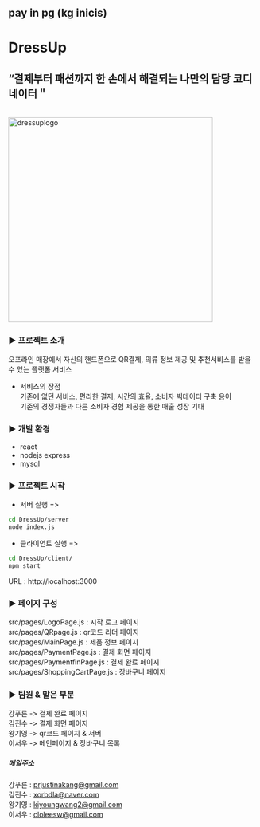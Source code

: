 ## pay in pg (kg inicis) 
# DressUp

## “결제부터 패션까지 한 손에서 해결되는 나만의 담당 코디네이터＂
<br>

<img width="411" alt="dressuplogo" src="https://user-images.githubusercontent.com/46402145/178780743-a68c785a-59ae-4cca-8af8-d6b5b6e2ef85.png">

### ▶︎ 프로젝트 소개
오프라인 매장에서 자신의 핸드폰으로 QR결제, 의류 정보 제공 및 추천서비스를 받을 수 있는 플랫폼 서비스

- 서비스의 장점  
기존에 없던 서비스, 편리한 결제, 시간의 효율, 소비자 빅데이터 구축 용이  
기존의 경쟁자들과 다른 소비자 경험 제공을 통한 매출 성장 기대


### ▶︎ 개발 환경  
- react
- nodejs express
-  mysql


### ▶︎ 프로젝트 시작   
- 서버 실행 =>  
 
```bash
cd DressUp/server  
node index.js   
```




- 클라이언트 실행 =>  
```bash
cd DressUp/client/   
npm start
```
URL :  http://localhost:3000  


### ▶︎ 페이지 구성  
src/pages/LogoPage.js : 시작 로고 페이지   
src/pages/QRpage.js : qr코드 리더 페이지  
src/pages/MainPage.js : 제품 정보 페이지   
src/pages/PaymentPage.js : 결제 화면 페이지   
src/pages/PaymentfinPage.js : 결제 완료 페이지   
src/pages/ShoppingCartPage.js : 장바구니 페이지    

### ▶︎ 팀원 & 맡은 부분  
강푸른 -> 결제 완료 페이지  
김진수 -> 결제 화면 페이지  
왕기영 -> qr코드 페이지 & 서버  
이서우 -> 메인페이지 & 장바구니 목록  

##### 메일주소 
강푸른 : prjustinakang@gmail.com    
김진수 : xorbdla@naver.com    
왕기영 : kiyoungwang2@gmail.com      
이서우 : cloleesw@gmail.com   
